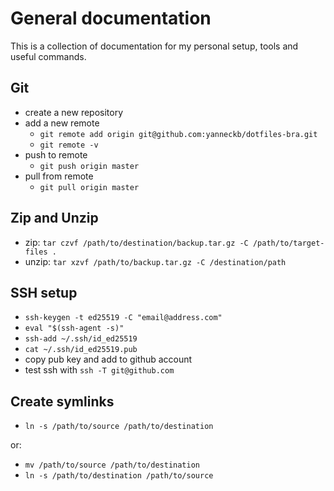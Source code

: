 # General documentation

This is a collection of documentation for my personal setup, tools and useful commands.

## Git
- create a new repository
- add a new remote
  - `git remote add origin git@github.com:yanneckb/dotfiles-bra.git`
  - `git remote -v`
- push to remote
  - `git push origin master`
- pull from remote
  - `git pull origin master`



## Zip and Unzip
- zip: `tar czvf /path/to/destination/backup.tar.gz -C /path/to/target-files .`
- unzip: `tar xzvf /path/to/backup.tar.gz -C /destination/path`

## SSH setup
- `ssh-keygen -t ed25519 -C "email@address.com"`
- `eval "$(ssh-agent -s)"`
- `ssh-add ~/.ssh/id_ed25519`
- `cat ~/.ssh/id_ed25519.pub`
- copy pub key and add to github account
- test ssh with `ssh -T git@github.com`

## Create symlinks
- `ln -s /path/to/source /path/to/destination`

or:
- `mv /path/to/source /path/to/destination`
- `ln -s /path/to/destination /path/to/source`